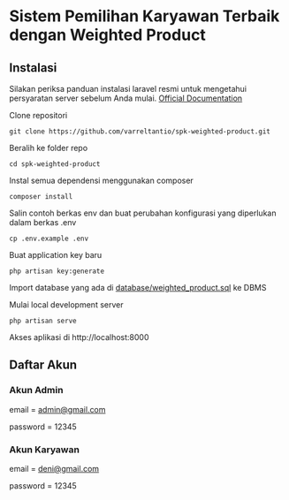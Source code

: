 # Sistem Pemilihan Karyawan Terbaik dengan Weighted Product

## Instalasi

Silakan periksa panduan instalasi laravel resmi untuk mengetahui persyaratan server sebelum Anda mulai. [Official Documentation](https://laravel.com/docs/10.x/installation)

Clone repositori

```
git clone https://github.com/varreltantio/spk-weighted-product.git
```

Beralih ke folder repo

```
cd spk-weighted-product
```

Instal semua dependensi menggunakan composer

```
composer install
```

Salin contoh berkas env dan buat perubahan konfigurasi yang diperlukan dalam berkas .env

```
cp .env.example .env
```

Buat application key baru

```
php artisan key:generate
```

Import database yang ada di [database/weighted_product.sql](https://github.com/varreltantio/sistem-pemilihan-karyawan-terbaik-dengan-weighted-product/blob/main/database/weighted_product.sql) ke DBMS

Mulai local development server

```
php artisan serve
```

Akses aplikasi di http://localhost:8000

## Daftar Akun

### Akun Admin

email = admin@gmail.com

password = 12345

### Akun Karyawan

email = deni@gmail.com

password = 12345
